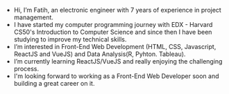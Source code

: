 - Hi, I’m Fatih, an electronic engineer with 7 years of experience in project management.
- I have started my computer programming journey with EDX - Harvard CS50's Introduction to Computer Science and since then I have been studying to improve my technical skills.
- I’m interested in Front-End Web Development (HTML, CSS, Javascript, ReactJS and VueJS) and Data Analysis(R, Pyhton. Tableau).
- I’m currently learning ReactJS/VueJS and really enjoying the challenging process.
- I'm looking forward to working as a Front-End Web Developer soon and building a great career on it.

<!---
fatihozoglu/fatihozoglu is a ✨ special ✨ repository because its `README.md` (this file) appears on your GitHub profile.
You can click the Preview link to take a look at your changes.
--->
